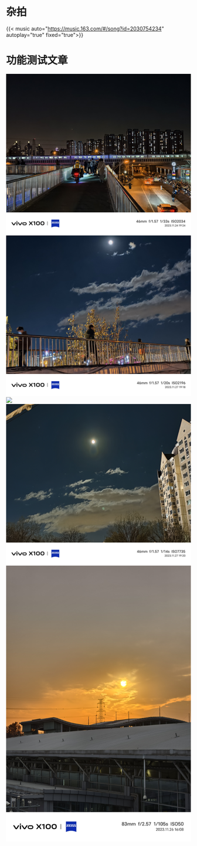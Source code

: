 # 杂拍


{{< music auto="https://music.163.com/#/song?id=2030754234"  autoplay="true" fixed="true">}}

# 功能测试文章

<img src="/images/1.jpg">

<img src="/images/2.jpg">

<img src="/images/3.jpg">

<img src="/images/4.jpg">

<img src="/images/5.jpg">


